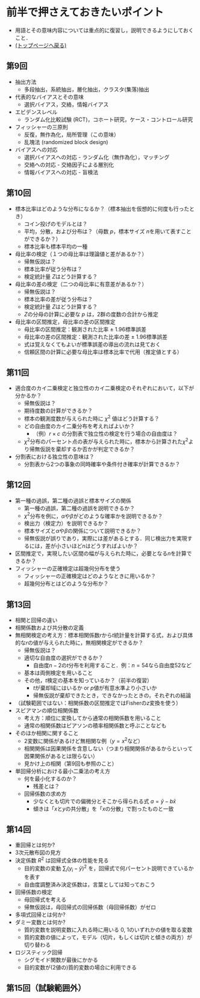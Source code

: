 # 前半で押さえておきたいポイント

- 用語とその意味内容については重点的に復習し，説明できるようにしておくこと．
- [(トップページへ戻る)](index)

## 第9回

- 抽出方法
  - 多段抽出，系統抽出，層化抽出，クラスタ(集落)抽出
- 代表的なバイアスとその意味
  - 選択バイアス，交絡，情報バイアス
- エビデンスレベル
  - ランダム化比較試験 (RCT)，コホート研究，ケース・コントロール研究
- フィッシャーの三原則
  - 反復，無作為化，局所管理（この意味）
  - 乱塊法 (randomized block design)
- バイアスへの対応
  - 選択バイアスへの対応 - ランダム化（無作為化），マッチング
  - 交絡への対応 - 交絡因子による層別化
  - 情報バイアスへの対応 - 盲検法

## 第10回

- 標本比率はどのような分布になるか？（標本抽出を仮想的に何度も行ったとき）
  - コイン投げのモデルとは？
  - 平均，分散，および分布は？（母数 $p$，標本サイズ $n$を用いて表すことができるか？）
  - 標本比率も標本平均の一種
- 母比率の検定（１つの母比率は理論値と差があるか？）
  - 帰無仮説は？
  - 標本比率が従う分布は？
  - 検定統計量 $Z$はどう計算する？
- 母比率の差の検定（二つの母比率に有意差があるか？）
  - 帰無仮説は？
  - 標本比率の差が従う分布は？
  - 検定統計量 $Z$はどう計算する？
  - $Z$の分母の計算に必要な $p$ は，2群の度数の合計から推定
- 母比率の区間推定，母比率の差の区間推定
  - 母比率の区間推定：観測された比率 $\pm$ 1.96標準誤差
  - 母比率の差の区間推定：観測された比率の差 $\pm$ 1.96標準誤差
  - 式は覚えなくてもよいが標準誤差の導出の流れは見ておく
  - 信頼区間の計算に必要な母比率は標本比率で代用（推定値とする）

## 第11回

- 適合度のカイ二乗検定と独立性のカイ二乗検定のそれぞれにおいて，以下が分かるか？
  - 帰無仮説は？
  - 期待度数の計算ができるか？
  - 標本の観測度数が与えられた時に $\chi^2$ 値はどう計算する？
  - どの自由度のカイ二乗分布を考えればよいか？
    - （例）$r \times c$ の分割表で独立性の検定を行う場合の自由度は？
  - $\chi^2$分布のパーセント点の表が与えられた時に，標本から計算された$\chi^2$より帰無仮説を棄却するか否かが判定できるか？
- 分割表における独立性の意味は？
  - 分割表から2つの事象の同時確率や条件付き確率が計算できるか？

## 第12回

- 第一種の過誤，第二種の過誤と標本サイズの関係
  - 第一種の過誤，第二種の過誤を説明できるか？
  - $\chi^2$分布を例に，$\alpha$や$\beta$がどのような確率かを説明できるか？
  - 検出力（検定力）を説明できるか？
  - 標本サイズと$\alpha$や$\beta$の関係について説明できるか？
  - 帰無仮説が誤りであり，実際には差があるとする．同じ検出力を実現するには，差が小さいほど$n$はどうすればよいか？
- 区間推定で，実現したい区間の幅が与えられた時に，必要となる$n$を計算できるか？
- フィッシャーの正確検定は超幾何分布を使う
  - フィッシャーの正確検定はどのようなときに用いるか？
  - 超幾何分布とはどのような分布か？

## 第13回

- 相関と回帰の違い
- 相関係数および共分散の定義
- 無相関検定の考え方：標本相関係数$r$から$t$統計量を計算する式，および具体的な$r$の値が与えられた時に，無相関検定ができるか？
  - 帰無仮説は？
  - 適切な自由度の選択ができるか？
    - 自由度$n-2$の$t$分布を利用すること．例：$n=54$なら自由度52など
  - 基本は両側検定を用いること
  - その他，$t$検定の基本を知っているか？（前半の復習）
    - $t$が棄却域にはいるか or $p$値が有意水準より小さいか
    - 帰無仮説が棄却できたとき，できなかったときの，それぞれの結論
- （試験範囲ではない：相関係数の区間推定ではFisherの$z$変換を使う）
- スピアマンの順位相関係数
  - 考え方：順位に変換してから通常の相関係数を用いること
  - 通常の相関係数はピアソンの積率相関係数と呼ぶことなども
- そのほか相関に関すること
  - 2変数に関係があるけど無相関な例（$y=x^2$など）
  - 相関関係は因果関係を含意しない（つまり相関関係があるからといって因果関係があるとは限らない）
  - 見かけ上の相関（第9回も参照のこと）
- 単回帰分析における最小二乗法の考え方
  - 何を最小化するのか？
    - 残差とは？
  - 回帰係数の求め方
    - 少なくとも切片での偏微分とそこから得られる式 $a = \bar{y} - b\bar{x}$
    - 傾きは「$x$と$y$の共分散」を「$x$の分散」で割ったものと一致

## 第14回

- 重回帰とは何か?
- 3次元散布図の見方
- 決定係数 $R^2$ は回帰式全体の性能を見る
  - 目的変数の変動 $\sum_i (y_i - \bar{y})^2$ を，回帰式で何パーセント説明できているかを表す
  - 自由度調整済み決定係数は，言葉としては知っておこう
- 回帰係数の検定
  - 母回帰式を考える
  - 帰無仮説は，母回帰式の回帰係数（母回帰係数）がゼロ
- 多項式回帰とは何か?
- ダミー変数とは何か?
  - 質的変数を説明変数に入れる時に用いる 0, 1のいずれかの値を取る変数
  - 質的変数の値によって，モデル（切片，もしくは切片と傾きの両方）が切り替わる
- ロジスティック回帰
  - シグモイド関数が最後にかかる
  - 目的変数が(2値の)質的変数の場合に利用できる

## 第15回（試験範囲外）


